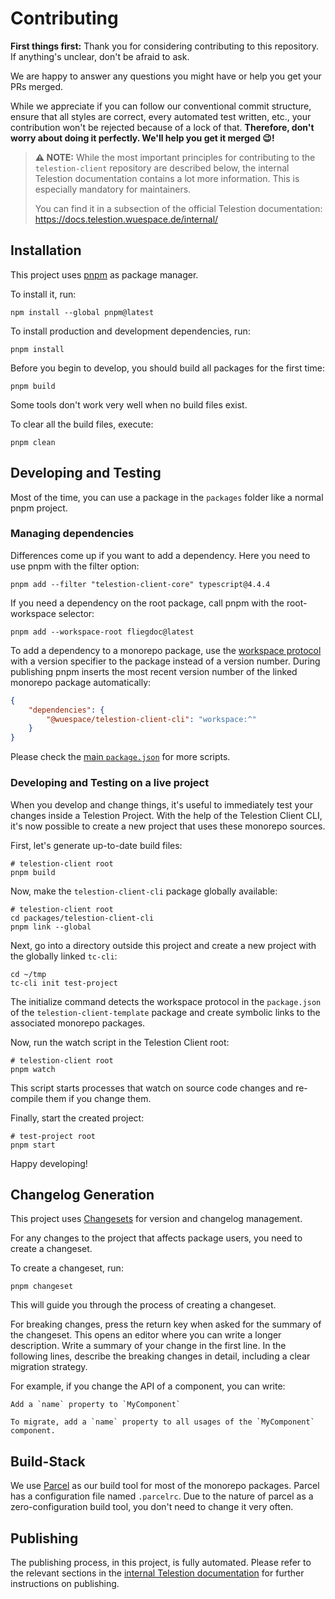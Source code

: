 # Contributing

**First things first:** Thank you for considering contributing to this repository.
If anything's unclear, don't be afraid to ask.

We are happy to answer any questions you might have or help you get your PRs merged.

While we appreciate if you can follow our conventional commit structure, ensure that all styles are correct,
every automated test written, etc., your contribution won't be rejected because of a lock of that.
**Therefore, don't worry about doing it perfectly.
We'll help you get it merged 😉!**

> **⚠ NOTE:** While the most important principles for contributing to the `telestion-client` repository
> are described below, the internal Telestion documentation contains a lot more information.
> This is especially mandatory for maintainers.
>
> You can find it in a subsection of the official Telestion documentation:
> https://docs.telestion.wuespace.de/internal/

## Installation

This project uses [pnpm](https://pnpm.io/) as package manager.

To install it, run:

```shell
npm install --global pnpm@latest
```

To install production and development dependencies, run:

```shell
pnpm install
```

Before you begin to develop, you should build all packages for the first time:

```shell
pnpm build
```

Some tools don't work very well when no build files exist.

To clear all the build files, execute:

```shell
pnpm clean
```

## Developing and Testing

Most of the time, you can use a package in the `packages` folder like a normal pnpm project.

### Managing dependencies

Differences come up if you want to add a dependency.
Here you need to use pnpm with the filter option:

```shell
pnpm add --filter "telestion-client-core" typescript@4.4.4
```

If you need a dependency on the root package, call pnpm with the root-workspace selector:

```shell
pnpm add --workspace-root fliegdoc@latest
```

To add a dependency to a monorepo package,
use the [workspace protocol](https://pnpm.io/workspaces#workspace-protocol-workspace)
with a version specifier to the package instead of a version number.
During publishing pnpm inserts the most recent version number of the linked monorepo package automatically:

```json
{
	"dependencies": {
		"@wuespace/telestion-client-cli": "workspace:^"
	}
}
```

Please check the [main `package.json`](./package.json) for more scripts.

### Developing and Testing on a live project

When you develop and change things, it's useful to immediately test your changes inside a Telestion Project.
With the help of the Telestion Client CLI, it's now possible to create a new project that uses these monorepo sources.

First, let's generate up-to-date build files:

```shell
# telestion-client root
pnpm build
```

Now, make the `telestion-client-cli` package globally available:

```shell
# telestion-client root
cd packages/telestion-client-cli
pnpm link --global
```

Next, go into a directory outside this project and create a new project with the globally linked `tc-cli`:

```shell
cd ~/tmp
tc-cli init test-project
```

The initialize command detects the workspace protocol in the `package.json` of the `telestion-client-template` package
and create symbolic links to the associated monorepo packages.

Now, run the watch script in the Telestion Client root:

```shell
# telestion-client root
pnpm watch
```

This script starts processes that watch on source code changes and re-compile them if you change them.

Finally, start the created project:

```shell
# test-project root
pnpm start
```

Happy developing!

## Changelog Generation

This project uses [Changesets](https://github.com/changesets/changesets) for version and changelog management.

For any changes to the project that affects package users, you need to create a changeset.

To create a changeset, run:

```shell
pnpm changeset
```

This will guide you through the process of creating a changeset.

For breaking changes, press the return key when asked for the summary of the changeset.
This opens an editor where you can write a longer description.
Write a summary of your change in the first line.
In the following lines, describe the breaking changes in detail, including a clear migration strategy.

For example, if you change the API of a component, you can write:

```text
Add a `name` property to `MyComponent`

To migrate, add a `name` property to all usages of the `MyComponent` component.
```

## Build-Stack

We use [Parcel](https://parceljs.org/) as our build tool for most of the monorepo packages.
Parcel has a configuration file named `.parcelrc`. Due to the nature of parcel as a zero-configuration build tool,
you don't need to change it very often.

## Publishing

The publishing process, in this project, is fully automated.
Please refer to the relevant sections in the
[internal Telestion documentation](https://docs.telestion.wuespace.de/internal/) for further instructions on publishing.
